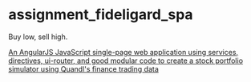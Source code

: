 # assignment_fideligard_spa
Buy low, sell high.

[An AngularJS JavaScript single-page web application using services, directives, ui-router, and good modular code to create a stock portfolio simulator using Quandl's finance trading data](http://www.vikingcodeschool.com)
